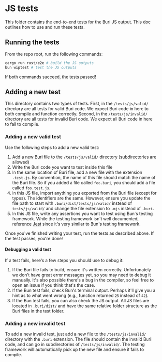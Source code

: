 # JS tests

This folder contains the end-to-end tests for the Buri JS output. This doc outlines how to use and run these tests.

## Running the tests

From the repo root, run the following commands:

```bash
cargo run rust/e2e # build the JS outputs
bun wiptest # test the JS outputs
```

If both commands succeed, the tests passed!

## Adding a new test

This directory contains two types of tests. First, in the `/tests/js/valid/` directory are all tests for valid Buri code. We expect Buri code in here to both compile and function correctly. Second, in the `/tests/js/invalid/` directory are all tests for invalid Buri code. We expect all Buri code in here to fail to compile.

### Adding a new valid test

Use the following steps to add a new valid test:

1. Add a new Buri file to the `/tests/js/valid/` directory (subdirectories are allowed)
2. Write the Buri code you want to test inside this file
3. In the same location of Buri file, add a new file with the extension `.test.js`. By convention, the name of this file should match the name of the Buri file. So if you added a file called `foo.buri`, you should add a file called `foo.test.js`.
4. In this JS file, import anything you exported from the Buri file (except for types). The identifiers are the same. However, ensure you update the file path to start with `.buri/dist/tests/js/valid/` instead of `tests/js/valid/` and change the file extension to `.mjs` instead of `.buri`.
5. In this JS file, write any assertions you want to test using Bun's testing framework. While the testing framework isn't well documented, reference [Jest](https://jestjs.io/docs/en/using-matchers) since it's very similar to Bun's testing framework.

Once you've finished writing your test, run the tests as described above. If the test passes, you're done!

#### Debugging a valid test

If a test fails, here's a few steps you should use to debug it:

1. If the Buri file fails to build, ensure it's written correctly. Unfortunately we don't have great error messages yet, so you may need to debug it manually. It's also possible there's a bug in the compiler, so feel free to open an issue if you think that's the case.
2. If the Bun test fails, check Bun's terminal output. Perhaps it'll give you a hint as to what went wrong (e.g., function returned `25` instead of `42`).
3. If the Bun test fails, you can also check the JS output. All JS files are located in `.buri/dist/` and have the same relative folder structure as the Buri files in the test folder.

### Adding a new invalid test

To add a new invalid test, just add a new file to the `/tests/js/invalid/` directory with the `.buri` extension. The file should contain the invalid Buri code, and can go in subdirectories of `/tests/js/invalid/`. The testing framework will automatically pick up the new file and ensure it fails to compile.
